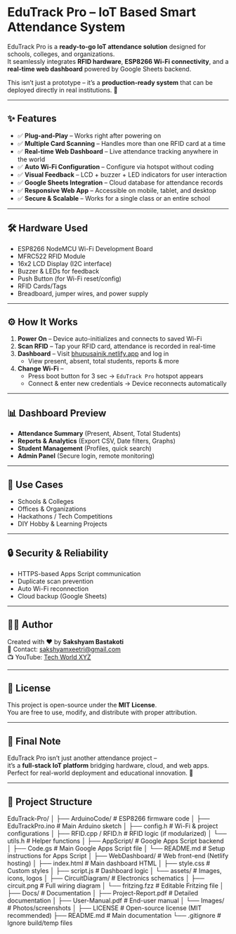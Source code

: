 # EduTrack Pro – IoT Based Smart Attendance System

EduTrack Pro is a **ready-to-go IoT attendance solution** designed for schools, colleges, and organizations.  
It seamlessly integrates **RFID hardware**, **ESP8266 Wi-Fi connectivity**, and a **real-time web dashboard** powered by Google Sheets backend.  

This isn’t just a prototype – it’s a **production-ready system** that can be deployed directly in real institutions. 🚀  

---

## ✨ Features

- ✅ **Plug-and-Play** – Works right after powering on  
- ✅ **Multiple Card Scanning** – Handles more than one RFID card at a time  
- ✅ **Real-time Web Dashboard** – Live attendance tracking anywhere in the world  
- ✅ **Auto Wi-Fi Configuration** – Configure via hotspot without coding  
- ✅ **Visual Feedback** – LCD + buzzer + LED indicators for user interaction  
- ✅ **Google Sheets Integration** – Cloud database for attendance records  
- ✅ **Responsive Web App** – Accessible on mobile, tablet, and desktop  
- ✅ **Secure & Scalable** – Works for a single class or an entire school  

---

## 🛠️ Hardware Used

- ESP8266 NodeMCU Wi-Fi Development Board  
- MFRC522 RFID Module  
- 16x2 LCD Display (I2C interface)  
- Buzzer & LEDs for feedback  
- Push Button (for Wi-Fi reset/config)  
- RFID Cards/Tags  
- Breadboard, jumper wires, and power supply  


---

## ⚙️ How It Works

1. **Power On** – Device auto-initializes and connects to saved Wi-Fi  
2. **Scan RFID** – Tap your RFID card, attendance is recorded in real-time  
3. **Dashboard** – Visit [bhupusainik.netlify.app](https://bhupusainik.netlify.app) and log in  
   - View present, absent, total students, reports & more  
4. **Change Wi-Fi** –  
   - Press boot button for 3 sec → `EduTrack Pro` hotspot appears  
   - Connect & enter new credentials → Device reconnects automatically  

---

## 📊 Dashboard Preview

- **Attendance Summary** (Present, Absent, Total Students)  
- **Reports & Analytics** (Export CSV, Date filters, Graphs)  
- **Student Management** (Profiles, quick search)  
- **Admin Panel** (Secure login, remote monitoring)  

---

## 🚀 Use Cases

- Schools & Colleges  
- Offices & Organizations  
- Hackathons / Tech Competitions  
- DIY Hobby & Learning Projects  

---

## 🔒 Security & Reliability

- HTTPS-based Apps Script communication  
- Duplicate scan prevention  
- Auto Wi-Fi reconnection  
- Cloud backup (Google Sheets)  

---

## 👨‍💻 Author

Created with ❤️ by **Sakshyam Bastakoti**  
📧 Contact: sakshyamxeetri@gmail.com  
📺 YouTube: [Tech World XYZ](https://www.youtube.com/@techworldxyz/)  

---

## 📜 License

This project is open-source under the **MIT License**.  
You are free to use, modify, and distribute with proper attribution.  

---

## 🌟 Final Note

EduTrack Pro isn’t just another attendance project –  
it’s a **full-stack IoT platform** bridging hardware, cloud, and web apps.  
Perfect for real-world deployment and educational innovation. 🎯  

---


## 📂 Project Structure
EduTrack-Pro/
│
├── ArduinoCode/                # ESP8266 firmware code
│   ├── EduTrackPro.ino          # Main Arduino sketch
│   ├── config.h                 # Wi-Fi & project configurations
│   ├── RFID.cpp / RFID.h        # RFID logic (if modularized)
│   └── utils.h                  # Helper functions
│
├── AppScript/                   # Google Apps Script backend
│   ├── Code.gs                  # Main Google Apps Script file
│   └── README.md                # Setup instructions for Apps Script
│
├── WebDashboard/                # Web front-end (Netlify hosting)
│   ├── index.html               # Main dashboard HTML
│   ├── style.css                # Custom styles
│   ├── script.js                # Dashboard logic
│   └── assets/                  # Images, icons, logos
│
├── CircuitDiagram/              # Electronics schematics
│   ├── circuit.png              # Full wiring diagram
│   └── fritzing.fzz             # Editable Fritzing file
│
├── Docs/                        # Documentation
│   ├── Project-Report.pdf        # Detailed documentation
│   ├── User-Manual.pdf           # End-user manual
│   └── Images/                  # Photos/screenshots
│
├── LICENSE                      # Open-source license (MIT recommended)
├── README.md                    # Main documentation
└── .gitignore                   # Ignore build/temp files


